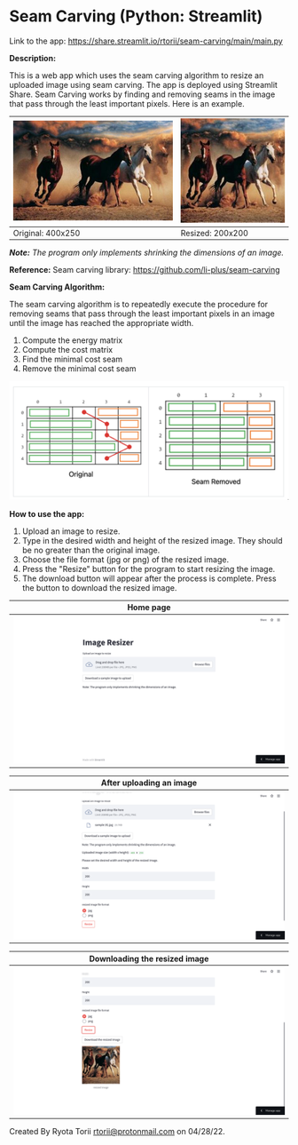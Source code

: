 # Seam Carving (Python: Streamlit)

Link to the app: https://share.streamlit.io/rtorii/seam-carving/main/main.py

**Description:**

This is a web app which uses the seam carving algorithm to resize an uploaded image using seam carving. The app is deployed using Streamlit Share. Seam Carving works by finding and removing seams in the image that pass through the least important pixels. Here is an example.


| ![](Test_file_horse/400x250.png) | ![](Test_file_horse/200x200.jpg) |
| ------ | ------ |
| Original: 400x250 | Resized: 200x200 | 

_**Note:** The program only implements shrinking the dimensions of an image._

**Reference:** Seam carving library: https://github.com/li-plus/seam-carving

**Seam Carving Algorithm:**

The seam carving algorithm is to repeatedly execute the procedure for removing seams that pass through the least important pixels in an image until the image has reached the appropriate width.
1. Compute the energy matrix
2. Compute the cost matrix
3. Find the minimal cost seam
4. Remove the minimal cost seam

![](photos_for_README.md/processing2.png)




**How to use the app:**

1. Upload an image to resize.
2. Type in the desired width and height of the resized image. They should be no greater than the original image.
3. Choose the file format (jpg or png) of the resized image.
4. Press the "Resize" button for the program to start resizing the image.
5. The download button will appear after the process is complete. Press the button to download the resized image.

| Home page |  
| ------ | 
| ![](screenshots/1.png) |  

| After uploading an image |
| ------ |
|![](screenshots/2.png) |

| Downloading the resized image | 
|  ------ |
| ![](screenshots/3.png) |





Created By Ryota Torii <rtorii@protonmail.com> on 04/28/22.

